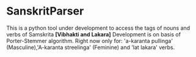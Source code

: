 # SanskritParser
This is a python tool under development to access the tags of nouns and verbs of Samskrita **[Vibhakti and Lakara]**
Development is on basis of Porter-Stemmer algorithm.
Right now only for: 'a-karanta pullinga' (Masculine),'A-karanta streelinga' (Feminine) and 'lat lakara' verbs.
